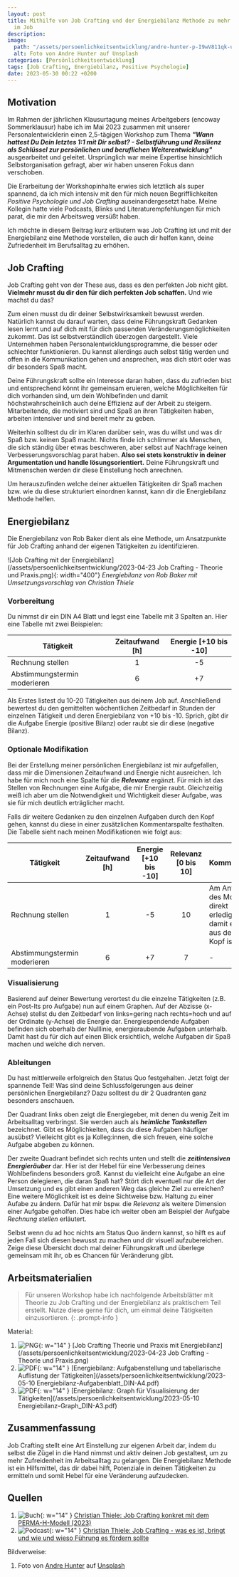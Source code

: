 ```yaml
---
layout: post
title: Mithilfe von Job Crafting und der Energiebilanz Methode zu mehr Zufriedenheit
  im Job
description:
image:
  path: "/assets/persoenlichkeitsentwicklung/andre-hunter-p-I9wV811qk-unsplash.jpg"
  alt: Foto von Andre Hunter auf Unsplash
categories: [Persönlichkeitsentwicklung]
tags: [Job Crafting, Energiebilanz, Positive Psychologie]
date: 2023-05-30 00:22 +0200
---
```

## Motivation
Im Rahmen der jährlichen Klausurtagung meines Arbeitgebers (encoway Sommerklausur) habe ich im Mai 2023 zusammen mit unserer Personalentwicklerin einen 2,5-tägigen Workshop zum Thema ***"Wann hattest Du Dein letztes 1:1 mit Dir selbst? - Selbstführung und Resilienz als Schlüssel zur persönlichen und beruflichen Weiterentwicklung"*** ausgearbeitet und geleitet. Ursprünglich war meine Expertise hinsichtlich Selbstorganisation gefragt, aber wir haben unseren Fokus dann verschoben.

Die Erarbeitung der Workshopinhalte erwies sich letztlich als super spannend, da ich mich intensiv mit den für mich neuen Begrifflichkeiten *Positive Psychologie und Job Crafting* auseinandergesetzt habe. Meine Kollegin hatte viele Podcasts, Blinks und Literaturempfehlungen für mich parat, die mir den Arbeitsweg versüßt haben.

Ich möchte in diesem Beitrag kurz erläutern was Job Crafting ist und mit der Energiebilanz eine Methode vorstellen, die auch dir helfen kann, deine Zufriedenheit im Berufsalltag zu erhöhen.

## Job Crafting
Job Crafting geht von der These aus, dass es den perfekten Job nicht gibt. **Vielmehr musst du dir den für dich perfekten Job schaffen.** Und wie machst du das?

Zum einen musst du dir deiner Selbstwirksamkeit bewusst werden. Natürlich kannst du darauf warten, dass deine Führungskraft Gedanken lesen lernt und auf dich mit für dich passenden Veränderungsmöglichkeiten zukommt. Das ist selbstverständlich überzogen dargestellt. Viele Unternehmen haben Personalentwicklungsprogramme, die besser oder schlechter funktionieren. Du kannst allerdings auch selbst tätig werden und offen in die Kommunikation gehen und ansprechen, was dich stört oder was dir besonders Spaß macht. 

Deine Führungskraft sollte ein Interesse daran haben, dass du zufrieden bist und entsprechend könnt ihr gemeinsam eruieren, welche Möglichkeiten für dich vorhanden sind, um dein Wohlbefinden und damit höchstwahrscheinlich auch deine Effizienz auf der Arbeit zu steigern. Mitarbeitende, die motiviert sind und Spaß an ihren Tätigkeiten haben, arbeiten intensiver und sind bereit mehr zu geben.

Weiterhin solltest du dir im Klaren darüber sein, was du willst und was dir Spaß bzw. keinen Spaß macht. Nichts finde ich schlimmer als Menschen, die sich ständig über etwas beschweren, aber selbst auf Nachfrage keinen Verbesserungsvorschlag parat haben. **Also sei stets konstruktiv in deiner Argumentation und handle lösungsorientiert.** Deine Führungskraft und Mitmenschen werden dir diese Einstellung hoch anrechnen. 

Um herauszufinden welche deiner aktuellen Tätigkeiten dir Spaß machen bzw. wie du diese strukturiert einordnen kannst, kann dir die Energiebilanz Methode helfen.

## Energiebilanz
Die Energiebilanz von Rob Baker dient als eine Methode, um Ansatzpunkte für Job Crafting anhand der eigenen Tätigkeiten zu identifizieren.

![Job Crafting mit der Energiebilanz](/assets/persoenlichkeitsentwicklung/2023-04-23 Job Crafting - Theorie und Praxis.png){: width="400"}
_Energiebilanz von Rob Baker mit Umsetzungsvorschlag von Christian Thiele_

### Vorbereitung
Du nimmst dir ein DIN A4 Blatt und legst eine Tabelle mit 3 Spalten an. Hier eine Tabelle mit zwei Beispielen:

| Tätigkeit |  Zeitaufwand [h]  | Energie [+10 bis -10]|
| --------- | :------------------:     | :-----------: |
| Rechnung stellen | 1 | -5 |
| Abstimmungstermin moderieren | 6 | +7 |

Als Erstes listest du 10-20 Tätigkeiten aus deinem Job auf. Anschließend bewertest du den gemittelten wöchentlichen Zeitbedarf in Stunden der einzelnen Tätigkeit und deren Energiebilanz von +10 bis -10. Sprich, gibt dir die Aufgabe Energie (positive Bilanz) oder raubt sie dir diese (negative Bilanz).

### Optionale Modifikation
Bei der Erstellung meiner persönlichen Energiebilanz ist mir aufgefallen, dass mir die Dimensionen Zeitaufwand und Energie nicht ausreichen. Ich habe für mich noch eine Spalte für die ***Relevanz*** ergänzt. Für mich ist das Stellen von Rechnungen eine Aufgabe, die mir Energie raubt. Gleichzeitig weiß ich aber um die Notwendigkeit und Wichtigkeit dieser Aufgabe, was sie für mich deutlich erträglicher macht. 

Falls dir weitere Gedanken zu den einzelnen Aufgaben durch den Kopf gehen, kannst du diese in einer zusätzlichen Kommentarspalte festhalten. Die Tabelle sieht nach meinen Modifikationen wie folgt aus:

| Tätigkeit |  Zeitaufwand [h]  | Energie [+10 bis -10]| Relevanz [0 bis 10] | Kommentar |
| --------- | :------------------:     | :-----------: | :---: | --- |
| Rechnung stellen | 1 | -5 | 10 | Am Anfang des Monats direkt erledigen, damit es aus dem Kopf ist
| Abstimmungstermin moderieren | 6 | +7 | 7 | - |

### Visualisierung
Basierend auf deiner Bewertung verortest du die einzelne Tätigkeiten (z.B. ein Post-Its pro Aufgabe) nun auf einem Graphen. Auf der Abzisse (x-Achse) stellst du den Zeitbedarf von links=gering nach rechts=hoch und auf der Ordinate (y-Achse) die Energie dar. Energiespendende Aufgaben befinden sich oberhalb der Nulllinie, energieraubende Aufgaben unterhalb. Damit hast du für dich auf einen Blick ersichtlich, welche Aufgaben dir Spaß machen und welche dich nerven.

### Ableitungen
Du hast mittlerweile erfolgreich den Status Quo festgehalten. Jetzt folgt der spannende Teil! Was sind deine Schlussfolgerungen aus deiner persönlichen Energiebilanz? Dazu solltest du dir 2 Quadranten ganz besonders anschauen. 

Der Quadrant links oben zeigt die Energiegeber, mit denen du wenig Zeit im Arbeitsalltag verbringst. Sie werden auch als ***heimliche Tankstellen*** bezeichnet. Gibt es Möglichkeiten, dass du diese Aufgaben häufiger ausübst? Vielleicht gibt es ja Kolleg:innen, die sich freuen, eine solche Aufgabe abgeben zu können.

Der zweite Quadrant befindet sich rechts unten und stellt die ***zeitintensiven Energieräuber*** dar. Hier ist der Hebel für eine Verbesserung deines Wohlbefindens besonders groß. Kannst du vielleicht eine Aufgabe an eine Person delegieren, die daran Spaß hat? Stört dich eventuell nur die Art der Umsetzung und es gibt einen anderen Weg das gleiche Ziel zu erreichen? Eine weitere Möglichkeit ist es deine Sichtweise bzw. Haltung zu einer Aufabe zu ändern. Dafür hat mir bspw. die _Relevanz_ als weitere Dimension einer Aufgabe geholfen. Dies habe ich weiter oben am Beispiel der Aufgabe _Rechnung stellen_ erläutert. 

Selbst wenn du ad hoc nichts am Status Quo ändern kannst, so hilft es auf jeden Fall sich diesen bewusst zu machen und dir visuell aufzubereichen. Zeige diese Übersicht doch mal deiner Führungskraft und überlege gemeinsam mit ihr, ob es Chancen für Veränderung gibt. 

## Arbeitsmaterialien

> Für unseren Workshop habe ich nachfolgende Arbeitsblätter mit Theorie zu Job Crafting und der Energiebilanz als praktischem Teil erstellt. Nutze diese gerne für dich, um einmal deine Tätigkeiten einzusortieren.
{: .prompt-info }

Material:
1. ![PNG](/assets/img/picture_888888.png){: w="14" } [Job Crafting Theorie und Praxis mit Energiebilanz](/assets/persoenlichkeitsentwicklung/2023-04-23 Job Crafting - Theorie und Praxis.png)
2. ![PDF](/assets/img/pdf_888888.png){: w="14" } [Energiebilanz: Aufgabenstellung und tabellarische Auflistung der Tätigkeiten](/assets/persoenlichkeitsentwicklung/2023-05-10 Energiebilanz-Aufgabenblatt_DIN-A4.pdf)
3. ![PDF](/assets/img/pdf_888888.png){: w="14" } [Energiebilanz: Graph für Visualisierung der Tätigkeiten](/assets/persoenlichkeitsentwicklung/2023-05-10 Energiebilanz-Graph_DIN-A3.pdf)

## Zusammenfassung
Job Crafting stellt eine Art Einstellung zur eigenen Arbeit dar, indem du selbst die Zügel in die Hand nimmst und aktiv deinen Job gestaltest, um zu mehr Zufreidenheit im Arbeitsalltag zu gelangen. Die Energiebilanz Methode ist ein Hilfsmittel, das dir dabei hilft, Potenziale in deinen Tätigkeiten zu ermitteln und somit Hebel für eine Veränderung aufzudecken.

## Quellen
1. ![Buch](/assets/img/book_888888.png){: w="14" } [Christian Thiele: Job Crafting konkret mit dem PERMA-H-Modell (2023)](https://link.springer.com/chapter/10.1007/978-3-658-40140-5_4)
2. ![Podcast](/assets/img/podcast_888888.png){: w="14" } [Christian Thiele: Job Crafting - was es ist, bringt und wie und wieso Führung es fördern sollte](https://open.spotify.com/episode/5GGRhvPN37mVjjiMK5XbYt?si=yxny5WWnQbCQeEg-4CjEpw)

Bildverweise:
1. Foto von [Andre Hunter](https://unsplash.com/@dre0316?utm_source=unsplash&utm_medium=referral&utm_content=creditCopyText) auf [Unsplash](https://unsplash.com/de/fotos/p-I9wV811qk)